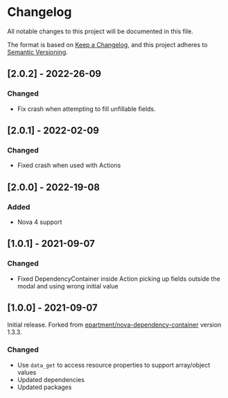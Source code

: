 # Changelog

All notable changes to this project will be documented in this file.

The format is based on [Keep a Changelog](https://keepachangelog.com/en/1.0.0/),
and this project adheres to [Semantic Versioning](https://semver.org/spec/v2.0.0.html).

## [2.0.2] - 2022-26-09

### Changed

- Fix crash when attempting to fill unfillable fields.

## [2.0.1] - 2022-02-09

### Changed

- Fixed crash when used with Actions

## [2.0.0] - 2022-19-08

### Added

- Nova 4 support

## [1.0.1] - 2021-09-07

### Changed

- Fixed DependencyContainer inside Action picking up fields outside the modal and using wrong initial value

## [1.0.0] - 2021-09-07

Initial release.
Forked from [epartment/nova-dependency-container](https://github.com/epartment/nova-dependency-container) version 1.3.3.

### Changed

- Use `data_get` to access resource properties to support array/object values
- Updated dependencies
- Updated packages
